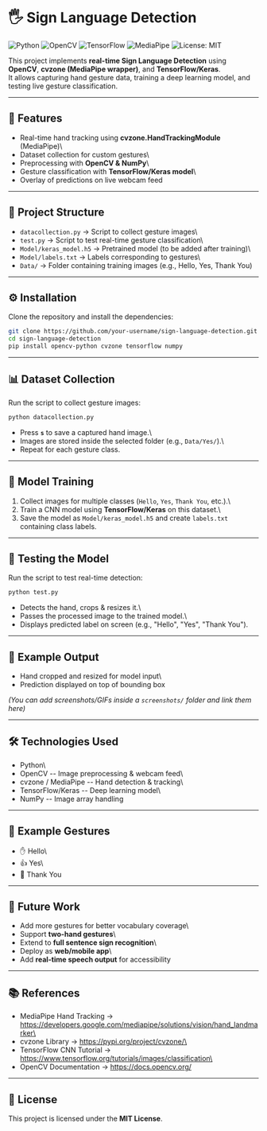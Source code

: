 # 🖐️ Sign Language Detection

![Python](https://img.shields.io/badge/Python-3.8%2B-blue)
![OpenCV](https://img.shields.io/badge/OpenCV-4.x-green)
![TensorFlow](https://img.shields.io/badge/TensorFlow-2.x-orange)
![MediaPipe](https://img.shields.io/badge/MediaPipe-cvzone-yellow)
![License: MIT](https://img.shields.io/badge/License-MIT-lightgrey)

This project implements **real-time Sign Language Detection** using
**OpenCV**, **cvzone (MediaPipe wrapper)**, and **TensorFlow/Keras**.\
It allows capturing hand gesture data, training a deep learning model,
and testing live gesture classification.

------------------------------------------------------------------------

## 🚀 Features

-   Real-time hand tracking using **cvzone.HandTrackingModule**
    (MediaPipe)\
-   Dataset collection for custom gestures\
-   Preprocessing with **OpenCV & NumPy**\
-   Gesture classification with **TensorFlow/Keras model**\
-   Overlay of predictions on live webcam feed

------------------------------------------------------------------------

## 📂 Project Structure

-   `datacollection.py` → Script to collect gesture images\
-   `test.py` → Script to test real-time gesture classification\
-   `Model/keras_model.h5` → Pretrained model (to be added after
    training)\
-   `Model/labels.txt` → Labels corresponding to gestures\
-   `Data/` → Folder containing training images (e.g., Hello, Yes, Thank
    You)

------------------------------------------------------------------------

## ⚙️ Installation

Clone the repository and install the dependencies:

``` bash
git clone https://github.com/your-username/sign-language-detection.git
cd sign-language-detection
pip install opencv-python cvzone tensorflow numpy
```

------------------------------------------------------------------------

## 📊 Dataset Collection

Run the script to collect gesture images:

``` bash
python datacollection.py
```

-   Press **`s`** to save a captured hand image.\
-   Images are stored inside the selected folder (e.g., `Data/Yes/`).\
-   Repeat for each gesture class.

------------------------------------------------------------------------

## 🧠 Model Training

1.  Collect images for multiple classes (`Hello`, `Yes`, `Thank You`,
    etc.).\
2.  Train a CNN model using **TensorFlow/Keras** on this dataset.\
3.  Save the model as `Model/keras_model.h5` and create `labels.txt`
    containing class labels.

------------------------------------------------------------------------

## 🎯 Testing the Model

Run the script to test real-time detection:

``` bash
python test.py
```

-   Detects the hand, crops & resizes it.\
-   Passes the processed image to the trained model.\
-   Displays predicted label on screen (e.g., "Hello", "Yes", "Thank
    You").

------------------------------------------------------------------------

## 📸 Example Output

-   Hand cropped and resized for model input\
-   Prediction displayed on top of bounding box

*(You can add screenshots/GIFs inside a `screenshots/` folder and link
them here)*

------------------------------------------------------------------------

## 🛠️ Technologies Used

-   Python\
-   OpenCV -- Image preprocessing & webcam feed\
-   cvzone / MediaPipe -- Hand detection & tracking\
-   TensorFlow/Keras -- Deep learning model\
-   NumPy -- Image array handling

------------------------------------------------------------------------

## 📌 Example Gestures

-   ✋ Hello\
-   👍 Yes\
-   🤲 Thank You

------------------------------------------------------------------------

## 🔮 Future Work

-   Add more gestures for better vocabulary coverage\
-   Support **two-hand gestures**\
-   Extend to **full sentence sign recognition**\
-   Deploy as **web/mobile app**\
-   Add **real-time speech output** for accessibility

------------------------------------------------------------------------

## 📚 References

-   MediaPipe Hand Tracking →
    https://developers.google.com/mediapipe/solutions/vision/hand_landmarker\
-   cvzone Library → https://pypi.org/project/cvzone/\
-   TensorFlow CNN Tutorial →
    https://www.tensorflow.org/tutorials/images/classification\
-   OpenCV Documentation → https://docs.opencv.org/

------------------------------------------------------------------------

## 📜 License

This project is licensed under the **MIT License**.

